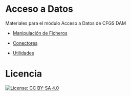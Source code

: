 # Acceso a Datos
Materiales para el módulo Acceso a Datos de CFGS DAM

- [Manipulación de Ficheros](https://github.com/franlu/DAM-AD/tree/master/UD1-Ficheros)

- [Conectores](https://github.com/franlu/DAM-AD/tree/master/UD2-Conectores)

- [Utilidades](https://github.com/franlu/DAM-AD/tree/master/utilidades)


# Licencia

[![License: CC BY-SA 4.0](https://img.shields.io/badge/License-CC%20BY--SA%204.0-lightgrey.svg)](https://creativecommons.org/licenses/by-sa/4.0/)

